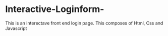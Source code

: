 # Interactive-Loginform-
This is an interectave front end login page. This composes of Html, Css and Javascript
